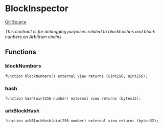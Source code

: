 # BlockInspector
[Git Source](https://github.com//PermissionlessGames/degen-casino/blob/d0aa07bef2e259ac80dc02753454509ea84d3c6d/src/BlockInspector.sol)

*This contract is for debugging purposes related to blockhashes and block nunbers on Arbitrum chains.*


## Functions
### blockNumbers


```solidity
function blockNumbers() external view returns (uint256, uint256);
```

### hash


```solidity
function hash(uint256 number) external view returns (bytes32);
```

### arbBlockHash


```solidity
function arbBlockHash(uint256 number) external view returns (bytes32);
```

